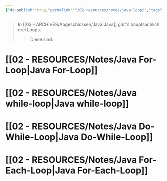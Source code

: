 ```yaml
---
{"dg-publish":true,"permalink":"/02-resources/notes/java-loop/","tags":["code/java"],"noteIcon":"","updated":"2025-03-12T18:51:23.381+01:00"}
---
```


>In [[03 - ARCHIVES/Abgeschlossen/Java\|Java]] gibt's hauptsächlich drei Loops.
>>Diese sind:

# [[02 - RESOURCES/Notes/Java For-Loop\|Java For-Loop]]
# [[02 - RESOURCES/Notes/Java while-loop\|Java while-loop]]
# [[02 - RESOURCES/Notes/Java Do-While-Loop\|Java Do-While-Loop]]

# [[02 - RESOURCES/Notes/Java For-Each-Loop\|Java For-Each-Loop]]